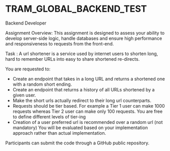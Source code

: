 # TRAM_GLOBAL_BACKEND_TEST
Backend Developer

Assignment Overview: This assignment is designed to assess your ability to develop server-side
logic, handle databases and ensure high performance and responsiveness to requests from the
front-end.

Task :
A url shortener is a service used by internet users to shorten long, hard to remember URLs into
easy to share shortened re-directs.

You are requested to:
- Create an endpoint that takes in a long URL and returns a shortened one with a random
  short ending.
- Create an endpoint that returns a history of all URLs shortened by a given user.
- Make the short urls actually redirect to their long url counterparts.
- Requests should be tier based. For example a Tier 1 user can make 1000 requests
  whereas Tier 2 user can make only 100 requests. You are free to define different levels of
  tier-ing
- Creation of a user preferred url is recommended over a random url (not mandatory)
  You will be evaluated based on your implementation approach rather than actual
  implementation.
  
Participants can submit the code through a GitHub public repository.
